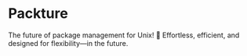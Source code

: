 # Packture
The future of package management for Unix! 🌟 Effortless, efficient, and designed for flexibility—in the future.

